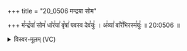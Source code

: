 +++
title = "20_0506 मन्द्रया सोम"

+++
म꣣न्द्र꣡या꣢ सोम꣣ धा꣡र꣢या꣣ वृ꣡षा꣢ पवस्व देव꣣युः꣢ । अ꣢व्या꣣ वा꣡रे꣢भिरस्म꣣युः꣢ ॥ 20:0506 ॥

<details><summary>विस्वर-मूलम् (VC)</summary>

मन्द्रया सोम धारया वृषा पवस्व देवयुः । अव्या वारेभिरस्मयुः ॥५०६॥
</details>